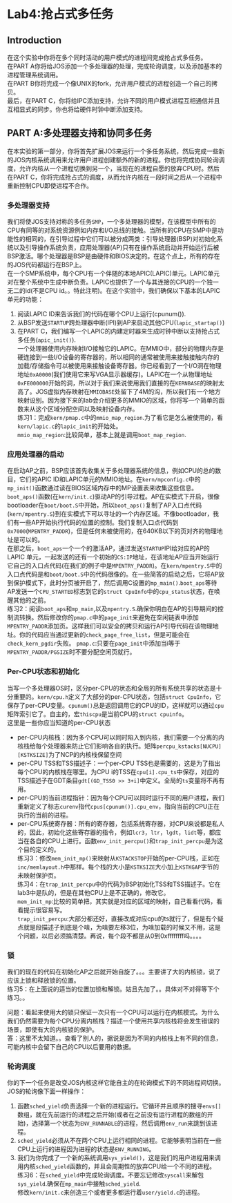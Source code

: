 # Lab4:抢占式多任务  
## Introduction  
在这个实验中你将在多个同时活动的用户模式的进程间完成抢占式多任务。  
在PART A你将给JOS添加一个多处理器的处理，完成轮询调度，以及添加基本的进程管理系统调用。  
在PART B你将完成一个像UNIX的fork，允许用户模式的进程创造一个自己的拷贝。  
最后，在PART C，你将给IPC添加支持，允许不同的用户模式进程互相通信并且互相显式的同步。你也将给硬件时钟中断添加支持。  
## PART A:多处理器支持和协同多任务  
在本实验的第一部分，你将首先扩展JOS来运行一个多任务系统，然后完成一些新的JOS内核系统调用来允许用户进程创建额外的新的进程。你也将完成协同轮询调度，允许内核从一个进程切换到另一个，当现在的进程自愿的放弃CPU时。然后在PART C，你将完成抢占式的调度，从而允许内核在一段时间之后从一个进程中重新控制CPU即使进程不合作。  
### 多处理器支持  
我们将使JOS支持对称的多任务`SMP`，一个多处理器的模型，在该模型中所有的CPU有同等的对系统资源例如内存和I/O总线的接触。当所有的CPU在SMP中是功能性的相同的，在引导过程中它们可以被分成两类：引导处理器(BSP)对初始化系统以及引导操作系统负责，应用处理器(AP)只有在操作系统启动并开始运行后被BSP激活。哪个处理器是BSP是由硬件和BIOS决定的。在这个点上，所有的存在的JOS代码都运行在BSP上。  
在一个SMP系统中，每个CPU有一个伴随的本地APIC(LAPIC)单元。LAPIC单元对在整个系统中生成中断负责。LAPIC也提供了一个与其连接的CPU的一个独一无二的id(不是CPU id。。特此注明)。在这个实验中，我们确保以下基本的LAPIC单元的功能：  
1. 阅读LAPIC ID来告诉我们的代码在哪个CPU上运行(cpunum()).  
2. 从BSP发送`STARTUP`跨处理器中断(IPI)到AP来启动其他CPU(`lapic_startap()`)  
3. 在PART C，我们编写一个LAPIC的内建定时器来生成时钟中断以支持抢占式多任务(`apic_init()`).  
一个处理器使用内存映射I/O接触它的LAPIC。在MMIO中，部分的物理内存是硬连接到一些I/O设备的寄存器的，所以相同的通常被使用来接触接触内存的加载/存储指令可以被使用来接触设备寄存器。你已经看到了一个I/O洞在物理地址`0xA0000`(我们使用它来写VGA显示器缓存)。LAPIC在一个从物理地址`0xFE000000`开始的洞，所以对于我们来说使用我们直接的在`KERNBASE`的映射太高了。JOS虚拟内存映射在`MMIOBASE`处留下了4M的沟，所以我们有一个地方映射设别。因为接下来的lab会介绍更多的MMIO的区域，你将写一个简单的函数来从这个区域分配空间以及映射设备内存。  
练习1：完成`kern/pmap.c`中的`mmio_map_region`.为了看它是怎么被使用的，看`kern/lapic.c`的`lapic_init`的开始处。  
`mmio_map_region`:比较简单，基本上就是调用`boot_map_region`.  
### 应用处理器的启动  
在启动AP之前，BSP应该首先收集关于多处理器系统的信息，例如CPU的总的数目，它们的APIC ID和LAPIC单元的MMIO地址。在`kern/mpconfig.c`中的`mp_init()`函数通过读在BIOS区域内存中的MP设置表来收集这些信息。  
`boot_aps()`函数(在`kern/init.c`)驱动AP的引导过程。AP在实模式下开启，很像bootloader在`boot/boot.S`中开始，所以`boot_aps()`复制了AP入口点代码(`kern/mpentry.S`)到在实模式下可以寻址的一个内存区域。不像bootloader，我们有一些AP开始执行代码的位置的控制。我们复制入口点代码到`0x7000`(`MPENTRY_PADDR`)，但是任何未被使用的，在640KB以下的页对齐的物理地址是可以的。  
在那之后，`boot_aps`一个一个的激活AP，通过发送`STARTUP`IPI给对应的AP的LAPIC 单元，一起发送的还有一个初始的`CS:IP`地址，在该地址AP应当开始运行它自己的入口点代码(在我们的例子中是`MPENTRY_PADDR`)。在`kern/mpentry.S`中的入口点代码是和`boot/boot.S`中的代码很像的。在一些简答的启动之后，它将AP放到保护模式下，此时分页被开启了，然后调用C设置的`mp_main()`.`boot_aps`等待AP发送一个`CPU_STARTED`标志到它的`struct CpuInfo`中的`cpu_status`状态，在唤醒其他的之前。  
练习2：阅读`boot_aps`和`mp_main`,以及`mpentry.S`.确保你明白在AP的引导期间的控制流转换。然后修改你的`pmap.c`中的`page_init`来避免在空闲链表中添加`MPENTRY_PADDR`添加页。这样我们可以安全的拷贝和运行AP引导代码在该物理地址。你的代码应当通过更新的`check_page_free_list`，但是可能会在`check_kern_pgdir`失败。
`pmap.c`:只要在`page_init`中添加当i等于`MPENTRY_PADDR/PGSIZE`时不要分配空闲页就行。  
### Per-CPU状态和初始化  
当写一个多处理器OS时，区分per-CPU的状态和全局的所有系统共享的状态是十分重要的。`kern/cpu.h`定义了大部分的per-CPU状态，包括`struct CpuInfo`，它保存了per-CPU变量。`cpunum()`总是返回调用它的CPU的ID，这样就可以通过`cpu`矩阵索引它了。自主的，宏`thiscpu`是当前CPU的`struct cpuinfo`。  
这里是一些你应当知道的per-CPU状态  
* per-CPU内核栈：因为多个CPU可以同时陷入到内核，我们需要一个分离的内核栈给每个处理器来防止它们影响各自的执行。矩阵`percpu_kstacks[NUCPU][KSTKSIZE]`为了NCP的内核栈保留空间  
* per-CPU TSS和TSS描述子：一个per-CPU TSS也是需要的，这是为了指出每个CPU的内核栈在哪里。为CPU i的TSS在`cpu[i].cpu_ts`中保存，对应的TSS描述子在GDT条目`gdt[(GD_TSS0 >> 3+i]`中定义。全局的`ts`变量将不再有用。  
* per-CPU的当前进程指针：因为每个CPU可以同时运行不同的用户进程，我们重新定义了标志`curenv`指代`cpus[cpunum()].cpu_env`，指向当前的CPU正在执行的当前的进程。  
* per-CPU系统寄存器：所有的寄存器，包括系统寄存器，对CPU来说都是私人的，因此，初始化这些寄存器的指令，例如`lcr3`，`ltr`，`lgdt`，`lidt`等，都应当在各自的CPU上进行。函数`env_init_percpu()`和`trap_init_percpu`是为这个目的定义的。  
练习3：修改`mem_init_mp()`来映射从`KSTACKSTOP`开始的per-CPU栈，正如在`inc/memlayout.h`中那样。每个栈的大小是`KSTKSIZE`大小加上`KSTKGAP`字节的未映射保护页。  
练习4：在`trap_init_percpu`中的代码为BSP初始化TSS和TSS描述子。它在lab3中是队的，但是在其他CPU上是不正确的，修改它。  
`mem_init_mp`:比较的简单把，其实就是对应的区域的映射，自己看看代码，看看提示很容易写。  
`trap_init_percpu`:大部分都还好，直接改成对应cpu的ts就行了，但是有个疑点就是段描述子到底是个啥，为啥要左移3位，为啥加载的时候又不用，这是个问题，以后必须搞清楚。再说，每个段不都是从0到0xffffffff吗。。。。

### 锁  
我们的现在的代码在初始化AP之后就开始自旋了。。。主要讲了大的内核锁，说了应该上锁和释放锁的位置。  
练习5：在上面说的适当的位置加锁和解锁。姑且先加了。。具体对不对得等下个练习。。  

问题：看起来使用大的锁只保证一次只有一个CPU可以运行在内核模式。为什么我们仍然需要为每个CPU分离内核栈？描述一个使用共享内核栈将会发生错误的场景，即使有大的内核锁的保护。  
答：这里不太知道。。查看了别人的，据说是因为不同的内核栈上有不同的信息，可能内核中会留下自己的CPU以后要用的数据。

### 轮询调度  
你的下一个任务是改变JOS内核这样它能自主的在轮询模式下的不同进程间切换。JOS的轮询像下面一样操作：  
1. 函数`sched_yield`负责选择一个新的进程运行。它循环并且顺序的搜寻`envs[]`数组，就在先前运行的进程之后开始(或者在之前没有运行进程的数组的开始)，选择第一个状态为`ENV_RUNNABLE`的进程，然后调用`env_run`来跳到该进程。  
2. `sched_yield`必须从不在两个CPU上运行相同的进程。它能够表明当前在一些CPU上运行的进程因为进程的状态是`ENV_RUNNING`。  
3. 我们为你完成了一个新的系统调用`sys_yield()`，这是我们的用户进程用来调用内核`sched_yield`函数的，并且会周期性的放弃CPU给一个不同的进程。  
练习6：在`sched_yield`中完成轮询调度。不要忘记修改`syscall`来解包`sys_yield`.确保在`mp_main`中接触`sched_yield`.  
修改`kern/init.c`来创造三个或者更多都运行着`user/yield.c`的进程。
